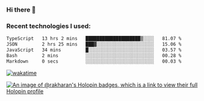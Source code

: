 ### Hi there 👋

### Recent technologies I used:
<!--START_SECTION:waka-->

```txt
TypeScript   13 hrs 2 mins   ████████████████████▒░░░░   81.07 %
JSON         2 hrs 25 mins   ███▓░░░░░░░░░░░░░░░░░░░░░   15.06 %
JavaScript   34 mins         █░░░░░░░░░░░░░░░░░░░░░░░░   03.57 %
Bash         2 mins          ░░░░░░░░░░░░░░░░░░░░░░░░░   00.28 %
Markdown     0 secs          ░░░░░░░░░░░░░░░░░░░░░░░░░   00.03 %
```

<!--END_SECTION:waka-->
[![wakatime](https://wakatime.com/badge/user/fe50d444-0cee-4d14-a0b3-b9e8509eb4d0.svg)](https://wakatime.com/@fe50d444-0cee-4d14-a0b3-b9e8509eb4d0)

[![An image of @rakharan's Holopin badges, which is a link to view their full Holopin profile](https://holopin.me/rakharan)](https://holopin.io/@rakharan)
